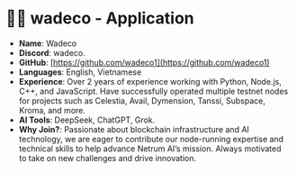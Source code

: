 # 🧑‍💻 wadeco - Application 

* **Name**: Wadeco
* **Discord**: wadeco.
* **GitHub**: [https://github.com/wadeco1](https://github.com/wadeco1)
* **Languages**: English, Vietnamese
* **Experience**: Over 2 years of experience working with Python, Node.js, C++, and JavaScript. Have successfully operated multiple testnet nodes for projects such as Celestia, Avail, Dymension, Tanssi, Subspace, Kroma, and more.
* **AI Tools**: DeepSeek, ChatGPT, Grok. 
* **Why Join?**: Passionate about blockchain infrastructure and AI technology, we are eager to contribute our node-running expertise and technical skills to help advance Netrum AI’s mission. Always motivated to take on new challenges and drive innovation.
